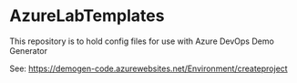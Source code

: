 # AzureLabTemplates
This repository is to hold config files for use with Azure DevOps Demo Generator

See:
https://demogen-code.azurewebsites.net/Environment/createproject

